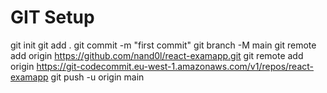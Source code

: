 # GIT Setup

git init
git add .
git commit -m "first commit"
git branch -M main
git remote add origin <https://github.com/nand0l/react-examapp.git>
git remote add origin <https://git-codecommit.eu-west-1.amazonaws.com/v1/repos/react-examapp>
git push -u origin main
